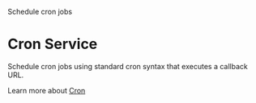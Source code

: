 Schedule cron jobs

# Cron Service

Schedule cron jobs using standard cron syntax that executes a callback URL.

Learn more about [Cron](https://en.wikipedia.org/wiki/Cron)
